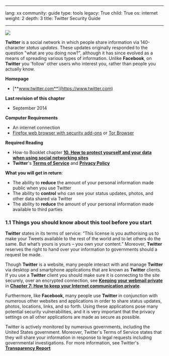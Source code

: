 

---

lang: xx
community: guide
type: tools
legacy: True
child: True
os: internet
weight: 2
depth: 3
title: Twitter Security Guide

---

![](/sbox/screen/twitter-en-2/00.png)

**Twitter** is a social network in which people share information via 140-character *status updates*. These updates originally responded to the question "what are you doing now?", although it has since evolved as a means of spreading various types of information. Unlike **Facebook**, on **Twitter** you 'follow' other users who interest you, rather than people you actually know.
			
**Homepage**

* [**www.twitter.com**](https://www.twitter.com)

**Last revision of this chapter**

* September 2014

**Computer Requirements**

- An internet connection
- [Firefox web browser with security add-ons](/en/firefox_main) or [Tor Browser](/en/tor_main)

**Required Reading**

- How-to Booklet chapter [**10. How to protect yourself and your data when using social networking sites**](/chapter-10)
- **Twitter**'s [**Terms of Service**](https://www.twitter.com/tos) and [**Privacy Policy**](https://www.twitter.com/privacy/)

**What you will get in return**: 

- The ability to **reduce** the amount of your personal information made public when you use Twitter
- The ability to **control** who can see your status updates, photos, and other data shared via Twitter
- The ability to **reduce** the amount of your personal information made available to third parties 


### 1.1 Things you should know about this tool before you start ###

**Twitter** states in its terms of service: “This license is you authorising us to make your Tweets available to the rest of the world and to let others do the same. But what’s yours is yours – you own your content.” Moreover, **Twitter** reserves the right to hand over your information to governments should a request be made.

Though **Twitter** is a website, many people interact with and manage **Twitter** via desktop and smartphone applications that are known as **Twitter** clients. If you use a **Twitter** client you should make sure it is connecting to the site securely, over an encrypted connection, see [**Keeping your webmail private**](/en/chapter_7_1) in [**Chapter 7: How to keep your Internet communication private**](/en/chapter-7).

Furthermore, like **Facebook**, many people use **Twitter** in conjunction with numerous other websites and applications in order to share status updates, photos, locations, links, and so forth. Using these applications pose many potential security vulnerabilities, and it is very important that the privacy settings on all other applications are made as secure as possible.

Twitter is actively monitored by numerous governments, including the United States government. Moreover, Twitter's Terms of Service states that they will share your information in response to legal requests including governmental investigations. For more information, see Twitter's [**Transparency Report**](https://transparency.twitter.com/)


